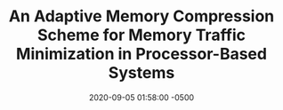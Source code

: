 ---
layout: paper-summary
title:  "An Adaptive Memory Compression Scheme for Memory Traffic Minimization in Processor-Based Systems"
date:   2020-09-05 01:58:00 -0500
categories: paper
paper_title: "An Adaptive Memory Compression Scheme for Memory Traffic Minimization in Processor-Based Systems"
paper_link: https://ieeexplore.ieee.org/abstract/document/1010595
paper_keyword: Compression; Adaptive Compression; Dictionary Encoding
paper_year: ISCAS 2002
rw_set:
htm_cd:
htm_cr:
version_mgmt:
---